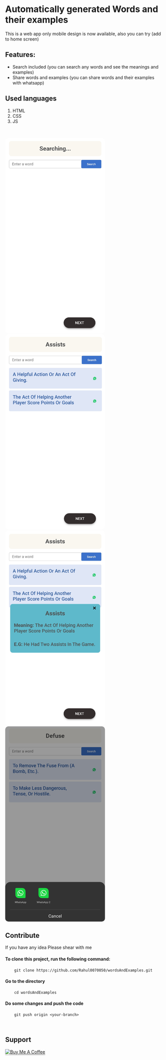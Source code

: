 
# Automatically generated Words and their examples

This is a web app only mobile design is now available, also you can try (add to home screen)

## Features:

* Search included (you can search any words and see the meanings and examples)
* Share words and examples (you can share words and their examples with whatsapp)

## Used languages
 1. HTML
 2. CSS
 3. JS

<br/>


<img src="images/image002.jpg" alt="" style="width: 20rem;height: 39rem;border-radius: 10px;"> &nbsp;&nbsp;&nbsp;&nbsp;
<img src="images/image005.png" alt="" style="width: 20rem;height: 39rem;border-radius: 10px;"> &nbsp;&nbsp;&nbsp;&nbsp;
<img src="images/image001.jpg" alt="" style="width: 20rem;height: 39rem;border-radius: 10px;"> &nbsp;&nbsp;&nbsp;&nbsp;
<img src="images/image004.jpg" alt="" style="width: 20rem;height: 39rem;border-radius: 10px;"> &nbsp;&nbsp;&nbsp;&nbsp;

## Contribute

If you have any idea Please shear with me

#### To clone this project, run the following command:
```git
    git clone https://github.com/Rahul0070050/wordsAndExamples.git
```

#### Go to the directory
```git
    cd wordsAndExamples
```

#### Do some changes and push the code
```git
    git push origin <your-branch>
```

<br/>

## Support

<a href="https://www.buymeacoffee.com/rahulor0070050" target="_blank"><img src="https://www.buymeacoffee.com/assets/img/custom_images/purple_img.png" alt="Buy Me A Coffee" style="height: 41px !important;width: 174px !important;box-shadow: 0px 3px 2px 0px rgba(190, 190, 190, 0.5) !important;-webkit-box-shadow: 0px 3px 2px 0px rgba(190, 190, 190, 0.5) !important;" ></a>
